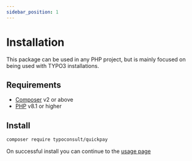 ```yaml
---
sidebar_position: 1
---
```


# Installation

This package can be used in any PHP project, but is mainly focused on being used with TYPO3 installations.

## Requirements

- [Composer](https://getcomposer.org/download/) v2 or above
- [PHP](https://www.php.net/downloads.php) v8.1 or higher

## Install

```bash
composer require typoconsult/quickpay
```

On successful install you can continue to the [usage page](/docs/getting-started/usage)
